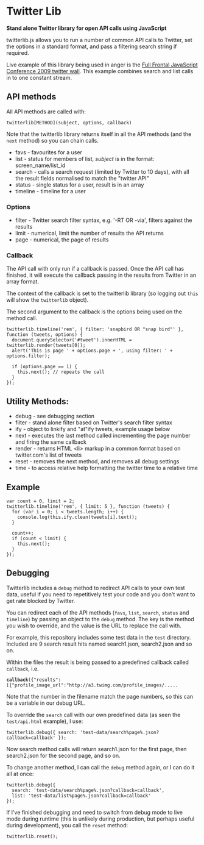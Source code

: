 # Twitter Lib

**Stand alone Twitter library for open API calls using JavaScript**

twitterlib.js allows you to run a number of common API calls to Twitter, set the options in a standard format, and pass a filtering search string if required.

Live example of this library being used in anger is the [Full Frontal JavaScript Conference 2009 twitter wall](http://2009.full-frontal.org/screen/). This example combines search and list calls in to one constant stream.

## API methods

All API methods are called with:

<pre><code>twitterlib[METHOD](subject, options, callback)</code></pre>

Note that the twitterlib library returns itself in all the API methods (and the <code>next</code> method) so you can chain calls.

* favs - favourites for a user
* list - status for members of list, *subject* is in the format: screen\_name/list\_id
* search - calls a search request (limited by Twitter to 10 days), with all the result fields normalised to match the "twitter API"
* status - single status for a user, result is in an array
* timeline - timeline for a user

### Options

* filter - Twitter search filter syntax, e.g. '-RT OR -via', filters against the results
* limit - numerical, limit the number of results the API returns
* page - numerical, the page of results

### Callback

The API call with only run if a callback is passed.  Once the API call has finished, it will execute the callback passing in the results from Twitter in an array format.

The context of the callback is set to the twitterlib library (so logging out <code>this</code> will show the <code>twitterlib</code> object).

The second argument to the callback is the options being used on the method call.

<pre><code>twitterlib.timeline('rem', { filter: 'snapbird OR "snap bird"' }, function (tweets, options) {
  document.querySelector('#tweet').innerHTML = twitterlib.render(tweets[0]);
  alert('This is page ' + options.page + ', using filter: ' + options.filter);
  
  if (options.page == 1) {
    this.next(); // repeats the call
  }
});</code></pre>


## Utility Methods:

* debug - see debugging section
* filter - stand alone filter based on Twitter's search filter syntax
* ify - object to linkify and "at"ify tweets, example usage below
* next - executes the last method called incrementing the page number and firing the same callback
* render - returns HTML &lt;li&gt; markup in a common format based on twitter.com's list of tweets
* reset - removes the next method, and removes all debug settings
* time - to access relative help formatting the twitter time to a relative time

## Example

<pre><code>var count = 0, limit = 2;
twitterlib.timeline('rem', { limit: 5 }, function (tweets) {
  for (var i = 0; i < tweets.length; i++) {
    console.log(this.ify.clean(tweets[i].text));
  }

  count++;
  if (count < limit) {
    this.next();
  }
});</code></pre>

## Debugging

Twitterlib includes a <code>debug</code> method to redirect API calls to your own test data, useful if you need to repetitively test your code and you don't want to get rate blocked by Twitter.

You can redirect each of the API methods (<code>favs</code>, <code>list</code>, <code>search</code>, <code>status</code> and <code>timeline</code>) by passing an object to the <code>debug</code> method.  The key is the method you wish to override, and the value is the URL to replace the call with.

For example, this repository includes some test data in the <code>test</code> directory.  Included are 9 search result hits named search1.json, search2.json and so on.

Within the files the result is being passed to a predefined callback called <code>callback</code>, i.e. 

<pre><code><strong>callback</strong>({"results":[{"profile_image_url":"http://a3.twimg.com/profile_images/.....</code></pre>

Note that the number in the filename match the page numbers, so this can be a variable in our debug URL.

To override the <code>search</code> call with our own predefined data (as seen the <code>test/api.html</code> example), I use:

<pre><code>twitterlib.debug({ search: 'test-data/search%page%.json?callback=callback' });</code></pre>

Now search method calls will return search1.json for the first page, then search2.json for the second page, and so on.

To change another method, I can call the <code>debug</code> method again, or I can do it all at once:

<pre><code>twitterlib.debug({ 
  search: 'test-data/search%page%.json?callback=callback',
  list: 'test-data/list%page%.json?callback=callback' 
});</code></pre>

If I've finished debugging and need to switch from debug mode to live mode during runtime (this is unlikely during production, but perhaps useful during development), you call the <code>reset</code> method:

<pre><code>twitterlib.reset();</code></pre>








